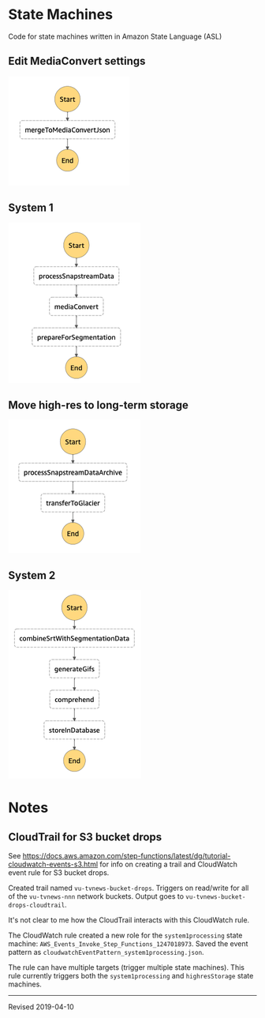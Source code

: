 # State Machines

Code for state machines written in Amazon State Language (ASL)

## Edit MediaConvert settings

![edit MediaConvert settings](editMediaConvertSettings.png)

## System 1

![system 1](system1.png)

## Move high-res to long-term storage

![move highres to longterm storage](highresStorage.png)

## System 2

![system 2](system2.png)

# Notes

## CloudTrail for S3 bucket drops

See <https://docs.aws.amazon.com/step-functions/latest/dg/tutorial-cloudwatch-events-s3.html> for info on creating a trail and CloudWatch event rule for S3 bucket drops.

Created trail named `vu-tvnews-bucket-drops`.  Triggers on read/write for all of the `vu-tvnews-nnn` network buckets.  Output goes to `vu-tvnews-bucket-drops-cloudtrail`.

It's not clear to me how the CloudTrail interacts with this CloudWatch rule.

The CloudWatch rule created a new role for the `system1processing` state machine: `AWS_Events_Invoke_Step_Functions_1247018973`.  Saved the event pattern as `cloudwatchEventPattern_system1processing.json`.

The rule can have multiple targets (trigger multiple state machines).  This rule currently triggers both the `system1processing` and `highresStorage` state machines.

----
Revised 2019-04-10
